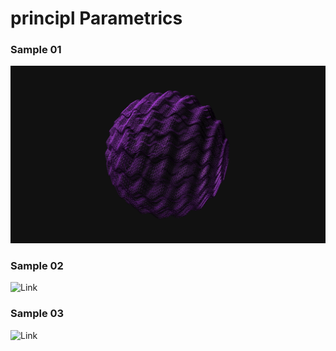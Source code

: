 # principl Parametrics

### Sample 01

![Link](https://github.com/RichieWallett/principl/blob/main/parametrics-00/Screenshots/01/Screenshot%202021-04-24%20at%2016.38.17.png)

### Sample 02

![Link](https://github.com/RichieWallett/principl/blob/main/parametrics-00/Screenshots/02/Screenshot%202021-04-24%20at%2016.26.33.png)

### Sample 03

![Link](https://github.com/RichieWallett/principl/blob/main/parametrics-00/Screenshots/03/Screenshot%202021-04-24%20at%2016.24.55.png)
